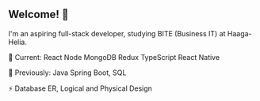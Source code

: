 ## Welcome! 👋

I'm an aspiring full-stack developer, studying BITE (Business IT) at Haaga-Helia.

🌱 Current: React Node MongoDB Redux TypeScript React Native

🔭 Previously: Java Spring Boot, SQL

⚡ Database ER, Logical and Physical Design


<!--
**andrey-krendzel/andrey-krendzel** is a ✨ _special_ ✨ repository because its `README.md` (this file) appears on your GitHub profile.

Here are some ideas to get you started:

- 🔭 I’m currently working on ...
- 🌱 I’m currently learning ...
- 👯 I’m looking to collaborate on ...
- 🤔 I’m looking for help with ...
- 💬 Ask me about ...
- 📫 How to reach me: ...
- 😄 Pronouns: ...
- ⚡ Fun fact: ...
-->
